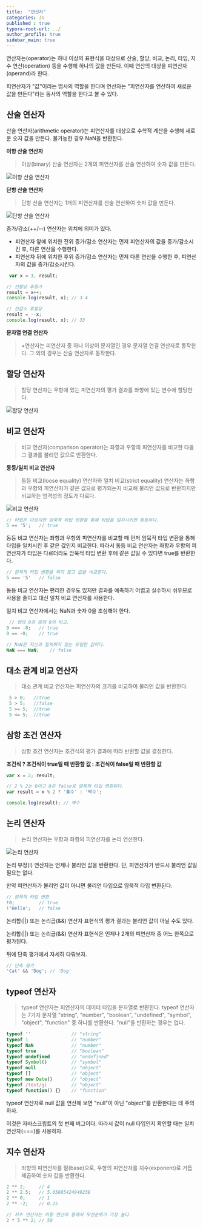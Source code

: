 ```yaml
---
title:  "연산자"
categories: Js
published : true
typora-root-url: ../
author_profile: true
sidebar_main: true
---
```


연산자는(operator)는 하나 이상의 표현식을 대상으로 산술, 할당, 비교, 논리, 타입, 지수 연산(operation) 등을 수행해 하나의 값을 만든다. 이때 연산의 대상을 피연산자(operand)라 한다.

피연산자가 "값"이라는 명사의 역할을 한다며 연산자는 "피연산자를 연산하여 새로운 값을 만든다"라는 동사의 역할을 한다고 볼 수 있다.

## 산술 연산자
산술 연산자(arithmetic operator)는 피연산자를 대상으로 수학적 계산을 수행해 새로운 숫자 값을 만든다. 불가능한 경우 NaN을 반환한다.

**이항 산술 연산자**

> 이상(binary) 산술 연산자는 2개의 피연산자를 산술 연산하여 숫자 값을 만든다.

<img src="/images/2023-10-15-Operator/binary.png" alt="이항 산술 연산자" />

**단항 산술 연산자**

> 단항 산술 연산자는 1개의 피연산자를 산술 연산하여 숫자 값을 만든다.


<img src="/images/2023-10-15-Operator/unary.png" alt="단항 산술 연산자" />

증가/감소(++/--) 연산자는 위치에 의미가 있다.

- 피연산자 앞에 위치한 전위 증가/감소 연산자는 먼저 피연산자의 값을 증가/감소시킨 후, 다른 연산을 수행한다.
- 피연산자 뒤에 위치한 후위 증가/감소 연산자는 먼저 다른 연산을 수행한 후, 피연산자의 값을 증가/감소시킨다.

```javascript
 var x = 3, result;

// 선할당 후증가
result = x++;
console.log(result, x); // 3 4

// 선감소 후할당
result = --x;
console.log(result, x); // 33
 ```

 **문자열 연결 연산자**
 > +연산자는 피연산자 중 하나 이상이 문자열인 경우 문자열 연결 연산자로 동작한다. 그 외의 경우는 산술 연산자로 동작한다.
 
 
## 할당 연산자
> 할당 연산자는 우항에 있는 피연산자의 평가 결과를 좌항에 있는 변수에 할당한다.

<img src="/images/2023-10-15-Operator/assignment.png" alt="할당 연산자" />

## 비교 연산자
> 비교 연산자(comparison operator)는 좌항과 우항의 피연산자를 비교한 다음 그 결과를 불리언 값으로 반환한다.

**동등/일치 비교 연산자**
> 동등 비교(loose equality) 연산자와 일치 비교(strict equality) 연산자는 좌항과 우항의 피연산자가 같은 값으로 평가되는지 비교해 불리언 값으로 반환하지만 비교하는 엄격성의 정도가 다르다.

<img src="/images/2023-10-15-Operator/equality.png" alt="비교 연산자" />

```javascript
// 타입은 다르지만 암묵적 타입 변환을 통해 타입을 일치시키면 동등하다.
5 == '5';	// true
```
동등 비교 연산자는 좌항과 우항의 피연산자를 비교할 때 먼저 암묵적 타입 변환을 통해 타입을 일치시킨 후 같은 값인지 비교한다. 
따라서 동등 비교 연산자는 좌항과 우항의 피연산자가 타입은 다르더라도 암묵적 타입 변환 후에 같은 값일 수 있다면 true를 반환한다.

```javascript
// 암묵적 타입 변환을 하지 않고 값을 비교한다.
5 === '5'	// false
```
동등 비교 연산자는 편리한 경우도 있지만 결과를 예측하기 어렵고 실수하시 쉬우므로 사용을 줄이고 대신 일치 비교 연산자를 사용한다.

일치 비교 연산자에서는 NaN과 숫자 0을 조심해야 한다.

```javascript
 // 양의 0과 음의 0의 비교.
0 === -0;	// true
0 == -0;	// true

// NaN은 자신과 일치하지 않는 유일한 값이다.
NaN === NaN;	// false
```
## 대소 관계 비교 연산자
> 대소 관계 비교 연산자는 피연산자의 크기를 비교하여 불리언 값을 반환한다.
```javascript
 5 > 0;   //true
 5 > 5;   //false
 5 >= 5;  //true
 5 <= 5;  //true
```
## 삼항 조건 연산자
> 삼항 조건 연산자는 조건식의 평가 결과에 따라 반환할 값을 결정한다.

**조건식 ? 조건식이 true일 때 반환할 값 : 조건식이 false일 때 반환할 값**
```javascript
var x = 2; result;

// 2 % 2는 0이고 0은 false로 암묵적 타입 변환된다.
var result = x % 2 ? '홀수' : '짝수';

console.log(result); // 짝수
```
## 논리 연산자
> 논리 연산자는 우항과 좌항의 피연산자를 논리 연산한다.

<img src="/images/2023-10-15-Operator/logical.png" alt="논리 연산자"/>

논리 부정(!) 연산자는 언제나 불리언 값을 반환한다. 단, 피연산자가 반드시 불리언 값일 필요는 없다. 

만약 피연산자가 불리언 값이 아니면 불리언 타입으로 암묵적 타입 변환된다.

```javascript
// 암묵적 타입 변환
!0;			// true
!'Hello';	// false

```
논리합(||) 또는 논리곱(&&) 연산자 표현식의 평가 결과는 불리언 값이 아닐 수도 있다. 

논리합(||) 또는 논리곱(&&) 연산자 표현식은 언제나 2개의 피연산자 중 어느 한쪽으로 평가된다. 

뒤에 단축 평가에서 자세히 다뤄보자.

```javascript
// 단축 평가
'Cat' && 'Dog';	// 'Dog'
```
## typeof 연산자
> typeof 연산자는 피연산자의 데이터 타입을 문자열로 반환한다. 
typeof 연산자는 7가지 문자열 "string", "number", "boolean", "undefined", "symbol", "object", "function" 중 하나를 반환한다. "null"을 반환하는 경우는 없다.
```javascript
typeof ''				// "string"
typeof 1				// "number"
typeof NaN				// "number"
typeof true				// "boolean"
typeof undefined		// "undefined"
typeof Symbol()			// "symbol"
typeof null				// "object"
typeof []				// "object"
typeof new Date()		// "object"
typeof /test/gi			// "object"
typeof function() {}	// "function"
```
typeof 연산자로 null 값을 연산해 보면 "null"이 아닌 "object"를 반환한다는 데 주의하자. 

이것은 자바스크립트의 첫 번째 버그이다. 따라서 값이 null 타입인지 확인할 때는 일치 연산자(===)를 사용하자.
## 지수 연산자
> 좌항의 피연산자를 밑(base)으로, 우항의 피연산자를 지수(exponent)로 거듭 제곱하여 숫자 값을 반환한다.
```javascript
2 ** 2;		// 4
2 ** 2.5;	// 5.65685424949238
2 ** 0;		// 1
2 ** -2;	// 0.25

// 지수 연산자는 이항 연산자 중에서 우선순위가 가장 높다.
2 * 5 ** 2;	// 50
```
